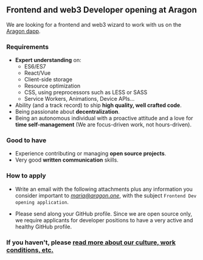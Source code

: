 ## Frontend and web3 Developer opening at Aragon

We are looking for a frontend and web3 wizard to work with us on the [Aragon dapp](https://github.com/aragon/aragon).

### Requirements

- **Expert understanding** on:
  - ES6/ES7
  - React/Vue
  - Client-side storage
  - Resource optimization
  - CSS, using preprocessors such as LESS or SASS
  - Service Workers, Animations, Device APIs...
- Ability (and a track record) to ship **high quality, well crafted code**.
- Being passionate about **decentralization**.
- Being an autonomous individual with a proactive attitude and a love for **time self-management** (We are focus-driven work, not hours-driven).

### Good to have

- Experience contributing or managing **open source projects**.
- Very good **written communication** skills.

### How to apply

- Write an email with the following attachments plus any information you consider important to *maria@aragon.one*, with the subject `Frontend Dev opening application`.

- Please send along your GitHub profile. Since we are open source only, we require applicants for developer positions to have a very active and healthy GitHub profile.

### If you haven't, please [read more about our culture, work conditions, etc.](/README.md)
